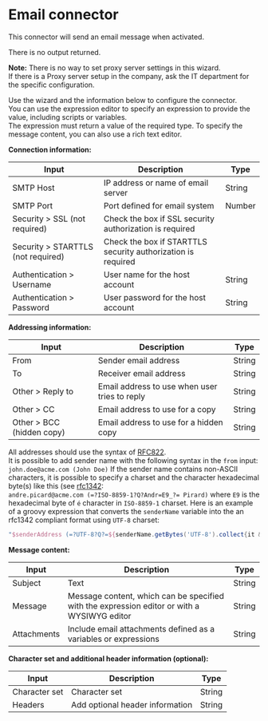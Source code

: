 # Email connector

This connector will send an email message when activated.

There is no output returned.

**Note:** There is no way to set proxy server settings in this wizard.  
If there is a Proxy server setup in the company, ask the IT department for the specific configuration.

Use the wizard and the information below to configure the connector.  
You can use the expression editor to specify an expression to provide the value, including scripts or variables.   
The expression must return a value of the required type. To specify the message content, you can also use a rich text editor.

**Connection information:**

| Input  | Description  | Type  | 
| ------ | ------------ | ----- | 
| SMTP Host  | IP address or name of email server  | String  |
| SMTP Port  | Port defined for email system  | Number  |
| Security \> SSL (not required)  | Check the box if SSL security authorization is required  | |
| Security \> STARTTLS (not required)  | Check the box if STARTTLS security authorization is required  | | 
| Authentication \> Username  | User name for the host account  | String  |
| Authentication \> Password  | User password for the host account  | String  |

**Addressing information:**

| Input  | Description  | Type  | 
| ------ | ------------ | ----- |
| From  | Sender email address  | String  |
| To  | Receiver email address  | String  | 
| Other \> Reply to  | Email address to use when user tries to reply  | String  | 
| Other \> CC  | Email address to use for a copy  | String  | 
| Other \> BCC (hidden copy)  | Email address to use for a hidden copy  | String  |

All addresses should use the syntax of [RFC822](https://www.ietf.org/rfc/rfc822.txt).  
It is possible to add sender name with the following syntax in the `from` input:  
`john.doe@acme.com (John Doe)`
If the sender name contains non-ASCII characters, it is possible to specify a charset and the character hexadecimal byte(s) like this (see [rfc1342](https://tools.ietf.org/html/rfc1342):  
`andre.picard@acme.com (=?ISO-8859-1?Q?Andr=E9_?= Pirard)` where `E9` is the hexadecimal byte of `é` character in `ISO-8859-1` charset.
Here is an example of a groovy expression that converts the `senderName` variable into the an rfc1342 compliant format using `UTF-8` charset:
```groovy
"$senderAddress (=?UTF-8?Q?=${senderName.getBytes('UTF-8').collect{it & 0xFF}.collect{Integer.toHexString((int) it) }.join('=')}?=)"
```

**Message content:**

| Input  | Description  | Type  | 
| ------ | ------------ | ----- | 
| Subject  | Text  | String  | 
| Message  | Message content, which can be specified with the expression editor or with a WYSIWYG editor  | String  | 
| Attachments  | Include email attachments defined as a variables or expressions  | String  |

**Character set and additional header information (optional):**

| Input  | Description  | Type  |
| ------ | ------------ | ----- |
| Character set  | Character set  | String  |
| Headers  | Add optional header information  | String  |
